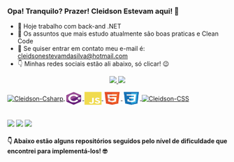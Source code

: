 ### Opa! Tranquilo? Prazer! Cleidson Estevam aqui! 👋

- 🔭 Hoje trabalho com back-and .NET
- 🌱 Os assuntos que mais estudo atualmente são boas praticas e Clean Code
- 📩 Se quiser entrar em contato meu e-mail é: cleidsonestevamdasilva@hotmail.com
- 👇 Minhas redes sociais estão ali abaixo, só clicar! 😉
<div align="center">
  <a href="https://github.com/cleidsonestevam">
  <img height="180em" src="https://github-readme-stats.vercel.app/api?username=cleidsonestevam&show_icons=true&theme=dark&include_all_commits=true&count_private=true"/>
  <img height="180em" src="https://github-readme-stats.vercel.app/api/top-langs/?username=cleidsonestevam&layout=compact&langs_count=7&theme=dark"/>
</div>
  <div style="display: inline_block"><br>
  <img align="center" alt="Cleidson-Csharp" height="30" width="40" src="https://cdn.jsdelivr.net/gh/devicons/devicon/icons/dotnetcore/dotnetcore-original.svg" />
  <img align="center" alt="Cleidson-Csharp" height="30" width="40" src="https://raw.githubusercontent.com/devicons/devicon/master/icons/csharp/csharp-original.svg">
  <img align="center" alt="Cleidson-Js" height="30" width="40" src="https://raw.githubusercontent.com/devicons/devicon/master/icons/javascript/javascript-plain.svg">
  <img align="center" alt="Cleidson-HTML" height="30" width="40" src="https://raw.githubusercontent.com/devicons/devicon/master/icons/html5/html5-original.svg">
  <img align="center" alt="Cleidson-CSS" height="30" width="40" src="https://raw.githubusercontent.com/devicons/devicon/master/icons/css3/css3-original.svg">
  <img align="center" alt="Cleidson-CSS" height="30" width="40" src="https://cdn.jsdelivr.net/gh/devicons/devicon/icons/bootstrap/bootstrap-plain.svg" />
       <br/><br/><br/>
   <div>
  <a href="https://instagram.com/cleidson.estevam" target="_blank"><img src="https://img.shields.io/badge/-Instagram-%23E4405F?style=for-the-badge&logo=instagram&logoColor=white" target="_blank"></a>
 	<a href="https://www.linkedin.com/in/cleidsonestevam" target="_blank"><img src="https://img.shields.io/badge/LinkedIn-0077B5?style=for-the-badge&logo=linkedin&logoColor=white" target="_blank"></a>
 <a href="https://discord.gg/Estevam#3526" target="_blank"><img src="https://img.shields.io/badge/Discord-7289DA?style=for-the-badge&logo=discord&logoColor=white" target="_blank"></a>
  </div>
       
#### 👇 Abaixo estão alguns repositórios seguidos pelo nível de dificuldade que encontrei para implementá-los! 🤓   

